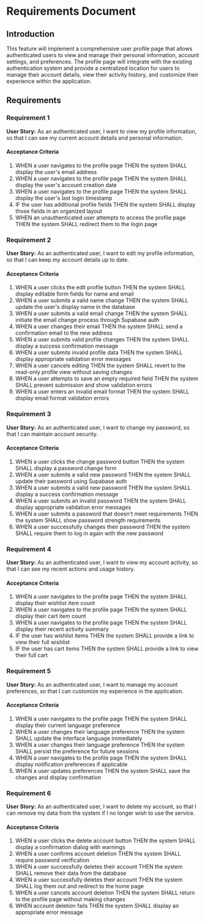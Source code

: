 # Requirements Document

## Introduction

This feature will implement a comprehensive user profile page that allows authenticated users to view and manage their personal information, account settings, and preferences. The profile page will integrate with the existing authentication system and provide a centralized location for users to manage their account details, view their activity history, and customize their experience within the application.

## Requirements

### Requirement 1

**User Story:** As an authenticated user, I want to view my profile information, so that I can see my current account details and personal information.

#### Acceptance Criteria

1. WHEN a user navigates to the profile page THEN the system SHALL display the user's email address
2. WHEN a user navigates to the profile page THEN the system SHALL display the user's account creation date
3. WHEN a user navigates to the profile page THEN the system SHALL display the user's last login timestamp
4. IF the user has additional profile fields THEN the system SHALL display those fields in an organized layout
5. WHEN an unauthenticated user attempts to access the profile page THEN the system SHALL redirect them to the login page

### Requirement 2

**User Story:** As an authenticated user, I want to edit my profile information, so that I can keep my account details up to date.

#### Acceptance Criteria

1. WHEN a user clicks the edit profile button THEN the system SHALL display editable form fields for name and email
2. WHEN a user submits a valid name change THEN the system SHALL update the user's display name in the database
3. WHEN a user submits a valid email change THEN the system SHALL initiate the email change process through Supabase auth
4. WHEN a user changes their email THEN the system SHALL send a confirmation email to the new address
5. WHEN a user submits valid profile changes THEN the system SHALL display a success confirmation message
6. WHEN a user submits invalid profile data THEN the system SHALL display appropriate validation error messages
7. WHEN a user cancels editing THEN the system SHALL revert to the read-only profile view without saving changes
8. WHEN a user attempts to save an empty required field THEN the system SHALL prevent submission and show validation errors
9. WHEN a user enters an invalid email format THEN the system SHALL display email format validation errors

### Requirement 3

**User Story:** As an authenticated user, I want to change my password, so that I can maintain account security.

#### Acceptance Criteria

1. WHEN a user clicks the change password button THEN the system SHALL display a password change form
2. WHEN a user submits a valid new password THEN the system SHALL update their password using Supabase auth
3. WHEN a user submits a valid new password THEN the system SHALL display a success confirmation message
4. WHEN a user submits an invalid password THEN the system SHALL display appropriate validation error messages
5. WHEN a user submits a password that doesn't meet requirements THEN the system SHALL show password strength requirements
6. WHEN a user successfully changes their password THEN the system SHALL require them to log in again with the new password

### Requirement 4

**User Story:** As an authenticated user, I want to view my account activity, so that I can see my recent actions and usage history.

#### Acceptance Criteria

1. WHEN a user navigates to the profile page THEN the system SHALL display their wishlist item count
2. WHEN a user navigates to the profile page THEN the system SHALL display their cart item count
3. WHEN a user navigates to the profile page THEN the system SHALL display their recent activity summary
4. IF the user has wishlist items THEN the system SHALL provide a link to view their full wishlist
5. IF the user has cart items THEN the system SHALL provide a link to view their full cart

### Requirement 5

**User Story:** As an authenticated user, I want to manage my account preferences, so that I can customize my experience in the application.

#### Acceptance Criteria

1. WHEN a user navigates to the profile page THEN the system SHALL display their current language preference
2. WHEN a user changes their language preference THEN the system SHALL update the interface language immediately
3. WHEN a user changes their language preference THEN the system SHALL persist the preference for future sessions
4. WHEN a user navigates to the profile page THEN the system SHALL display notification preferences if applicable
5. WHEN a user updates preferences THEN the system SHALL save the changes and display confirmation

### Requirement 6

**User Story:** As an authenticated user, I want to delete my account, so that I can remove my data from the system if I no longer wish to use the service.

#### Acceptance Criteria

1. WHEN a user clicks the delete account button THEN the system SHALL display a confirmation dialog with warnings
2. WHEN a user confirms account deletion THEN the system SHALL require password verification
3. WHEN a user successfully deletes their account THEN the system SHALL remove their data from the database
4. WHEN a user successfully deletes their account THEN the system SHALL log them out and redirect to the home page
5. WHEN a user cancels account deletion THEN the system SHALL return to the profile page without making changes
6. WHEN account deletion fails THEN the system SHALL display an appropriate error message